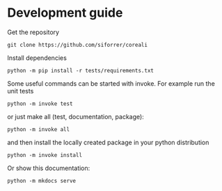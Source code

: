 # Development guide
Get the repository

    git clone https://github.com/siforrer/coreali

Install dependencies

    python -m pip install -r tests/requirements.txt

Some useful commands can be started with invoke. For example run the unit tests

    python -m invoke test

or just make all (test, documentation, package):

    python -m invoke all

and then install the locally created package in your python distribution

    python -m invoke install

Or show this documentation:

	python -m mkdocs serve



